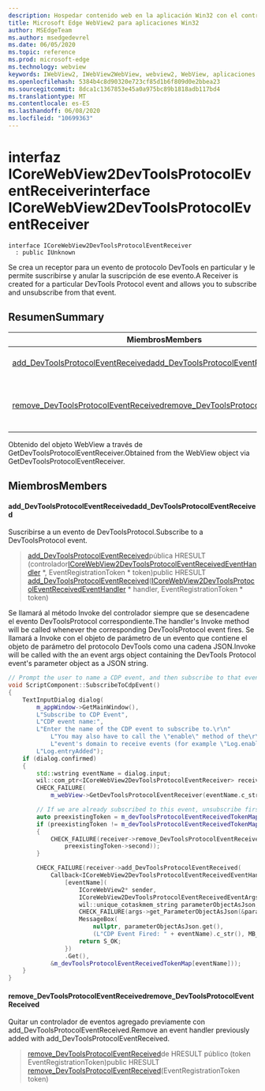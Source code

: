 ```yaml
---
description: Hospedar contenido web en la aplicación Win32 con el control Microsoft Edge WebView2
title: Microsoft Edge WebView2 para aplicaciones Win32
author: MSEdgeTeam
ms.author: msedgedevrel
ms.date: 06/05/2020
ms.topic: reference
ms.prod: microsoft-edge
ms.technology: webview
keywords: IWebView2, IWebView2WebView, webview2, WebView, aplicaciones Win32, Win32, Edge, ICoreWebView2, ICoreWebView2Controller, control de explorador, HTML Edge
ms.openlocfilehash: 5384b4c8d90320e723cf85d1b6f809d0e2bbea23
ms.sourcegitcommit: 8dca1c1367853e45a0a975bc89b1818adb117bd4
ms.translationtype: MT
ms.contentlocale: es-ES
ms.lasthandoff: 06/08/2020
ms.locfileid: "10699363"
---
```

# <span data-ttu-id="276ab-104">interfaz ICoreWebView2DevToolsProtocolEventReceiver</span><span class="sxs-lookup"><span data-stu-id="276ab-104">interface ICoreWebView2DevToolsProtocolEventReceiver</span></span> 

```
interface ICoreWebView2DevToolsProtocolEventReceiver
  : public IUnknown
```

<span data-ttu-id="276ab-105">Se crea un receptor para un evento de protocolo DevTools en particular y le permite suscribirse y anular la suscripción de ese evento.</span><span class="sxs-lookup"><span data-stu-id="276ab-105">A Receiver is created for a particular DevTools Protocol event and allows you to subscribe and unsubscribe from that event.</span></span>

## <span data-ttu-id="276ab-106">Resumen</span><span class="sxs-lookup"><span data-stu-id="276ab-106">Summary</span></span>

 <span data-ttu-id="276ab-107">Miembros</span><span class="sxs-lookup"><span data-stu-id="276ab-107">Members</span></span>                        | <span data-ttu-id="276ab-108">Descripciones</span><span class="sxs-lookup"><span data-stu-id="276ab-108">Descriptions</span></span>
--------------------------------|---------------------------------------------
[<span data-ttu-id="276ab-109">add_DevToolsProtocolEventReceived</span><span class="sxs-lookup"><span data-stu-id="276ab-109">add_DevToolsProtocolEventReceived</span></span>](#add_devtoolsprotocoleventreceived) | <span data-ttu-id="276ab-110">Suscribirse a un evento de DevToolsProtocol.</span><span class="sxs-lookup"><span data-stu-id="276ab-110">Subscribe to a DevToolsProtocol event.</span></span>
[<span data-ttu-id="276ab-111">remove_DevToolsProtocolEventReceived</span><span class="sxs-lookup"><span data-stu-id="276ab-111">remove_DevToolsProtocolEventReceived</span></span>](#remove_devtoolsprotocoleventreceived) | <span data-ttu-id="276ab-112">Quitar un controlador de eventos agregado previamente con add_DevToolsProtocolEventReceived.</span><span class="sxs-lookup"><span data-stu-id="276ab-112">Remove an event handler previously added with add_DevToolsProtocolEventReceived.</span></span>

<span data-ttu-id="276ab-113">Obtenido del objeto WebView a través de GetDevToolsProtocolEventReceiver.</span><span class="sxs-lookup"><span data-stu-id="276ab-113">Obtained from the WebView object via GetDevToolsProtocolEventReceiver.</span></span>

## <span data-ttu-id="276ab-114">Miembros</span><span class="sxs-lookup"><span data-stu-id="276ab-114">Members</span></span>

#### <span data-ttu-id="276ab-115">add_DevToolsProtocolEventReceived</span><span class="sxs-lookup"><span data-stu-id="276ab-115">add_DevToolsProtocolEventReceived</span></span> 

<span data-ttu-id="276ab-116">Suscribirse a un evento de DevToolsProtocol.</span><span class="sxs-lookup"><span data-stu-id="276ab-116">Subscribe to a DevToolsProtocol event.</span></span>

> <span data-ttu-id="276ab-117">[add_DevToolsProtocolEventReceived](#add_devtoolsprotocoleventreceived)pública HRESULT (controlador[ICoreWebView2DevToolsProtocolEventReceivedEventHandler](icorewebview2devtoolsprotocoleventreceivedeventhandler.md) \*, EventRegistrationToken \* token)</span><span class="sxs-lookup"><span data-stu-id="276ab-117">public HRESULT [add_DevToolsProtocolEventReceived](#add_devtoolsprotocoleventreceived)([ICoreWebView2DevToolsProtocolEventReceivedEventHandler](icorewebview2devtoolsprotocoleventreceivedeventhandler.md) \* handler, EventRegistrationToken \* token)</span></span>

<span data-ttu-id="276ab-118">Se llamará al método Invoke del controlador siempre que se desencadene el evento DevToolsProtocol correspondiente.</span><span class="sxs-lookup"><span data-stu-id="276ab-118">The handler's Invoke method will be called whenever the corresponding DevToolsProtocol event fires.</span></span> <span data-ttu-id="276ab-119">Se llamará a Invoke con el objeto de parámetro de un evento que contiene el objeto de parámetro del protocolo DevTools como una cadena JSON.</span><span class="sxs-lookup"><span data-stu-id="276ab-119">Invoke will be called with the an event args object containing the DevTools Protocol event's parameter object as a JSON string.</span></span>

```cpp
// Prompt the user to name a CDP event, and then subscribe to that event.
void ScriptComponent::SubscribeToCdpEvent()
{
    TextInputDialog dialog(
        m_appWindow->GetMainWindow(),
        L"Subscribe to CDP Event",
        L"CDP event name:",
        L"Enter the name of the CDP event to subscribe to.\r\n"
            L"You may also have to call the \"enable\" method of the\r\n"
            L"event's domain to receive events (for example \"Log.enable\").\r\n",
        L"Log.entryAdded");
    if (dialog.confirmed)
    {
        std::wstring eventName = dialog.input;
        wil::com_ptr<ICoreWebView2DevToolsProtocolEventReceiver> receiver;
        CHECK_FAILURE(
            m_webView->GetDevToolsProtocolEventReceiver(eventName.c_str(), &receiver));

        // If we are already subscribed to this event, unsubscribe first.
        auto preexistingToken = m_devToolsProtocolEventReceivedTokenMap.find(eventName);
        if (preexistingToken != m_devToolsProtocolEventReceivedTokenMap.end())
        {
            CHECK_FAILURE(receiver->remove_DevToolsProtocolEventReceived(
                preexistingToken->second));
        }

        CHECK_FAILURE(receiver->add_DevToolsProtocolEventReceived(
            Callback<ICoreWebView2DevToolsProtocolEventReceivedEventHandler>(
                [eventName](
                    ICoreWebView2* sender,
                    ICoreWebView2DevToolsProtocolEventReceivedEventArgs* args) -> HRESULT {
                    wil::unique_cotaskmem_string parameterObjectAsJson;
                    CHECK_FAILURE(args->get_ParameterObjectAsJson(&parameterObjectAsJson));
                    MessageBox(
                        nullptr, parameterObjectAsJson.get(),
                        (L"CDP Event Fired: " + eventName).c_str(), MB_OK);
                    return S_OK;
                })
                .Get(),
            &m_devToolsProtocolEventReceivedTokenMap[eventName]));
    }
}
```

#### <span data-ttu-id="276ab-120">remove_DevToolsProtocolEventReceived</span><span class="sxs-lookup"><span data-stu-id="276ab-120">remove_DevToolsProtocolEventReceived</span></span> 

<span data-ttu-id="276ab-121">Quitar un controlador de eventos agregado previamente con add_DevToolsProtocolEventReceived.</span><span class="sxs-lookup"><span data-stu-id="276ab-121">Remove an event handler previously added with add_DevToolsProtocolEventReceived.</span></span>

> <span data-ttu-id="276ab-122">[remove_DevToolsProtocolEventReceived](#remove_devtoolsprotocoleventreceived)de HRESULT público (token EventRegistrationToken)</span><span class="sxs-lookup"><span data-stu-id="276ab-122">public HRESULT [remove_DevToolsProtocolEventReceived](#remove_devtoolsprotocoleventreceived)(EventRegistrationToken token)</span></span>

